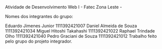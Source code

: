 Atividade de Desenvolvimento Web I - Fatec Zona Leste -

Nomes dos integrantes do grupo:

Eduardo Jimenes Junior 1111392421007
Daniel Almeida de Souza 1111392421034
Miguel Hitoshi Takahashi 1111392421022
Raphael Trindade Olho 1111392421040
Pedro Graciani de Souza 1111392421012
Trabalho feito pelo grupo do projeto integrador.
